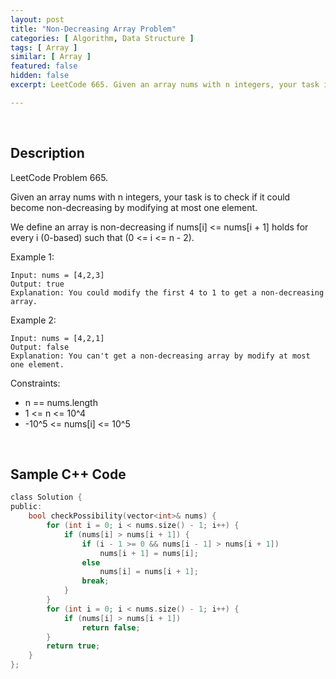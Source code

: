 ```yaml
---
layout: post
title: "Non-Decreasing Array Problem"
categories: [ Algorithm, Data Structure ]
tags: [ Array ]
similar: [ Array ]
featured: false
hidden: false
excerpt: LeetCode 665. Given an array nums with n integers, your task is to check if it could become non-decreasing by modifying at most one element.

---
```


<br />

## Description

LeetCode Problem 665.

Given an array nums with n integers, your task is to check if it could become non-decreasing by modifying at most one element.

We define an array is non-decreasing if nums[i] <= nums[i + 1] holds for every i (0-based) such that (0 <= i <= n - 2).

Example 1:
```
Input: nums = [4,2,3]
Output: true
Explanation: You could modify the first 4 to 1 to get a non-decreasing array.
```

Example 2:
```
Input: nums = [4,2,1]
Output: false
Explanation: You can't get a non-decreasing array by modify at most one element.
```

Constraints:
* n == nums.length
* 1 <= n <= 10^4
* -10^5 <= nums[i] <= 10^5

<br />

## Sample C++ Code


```c
class Solution {
public:
    bool checkPossibility(vector<int>& nums) {
        for (int i = 0; i < nums.size() - 1; i++) {
            if (nums[i] > nums[i + 1]) {
                if (i - 1 >= 0 && nums[i - 1] > nums[i + 1]) 
                    nums[i + 1] = nums[i];
                else 
                    nums[i] = nums[i + 1];
                break;
            }
        }
        for (int i = 0; i < nums.size() - 1; i++) {
            if (nums[i] > nums[i + 1])
                return false;
        }
        return true; 
    }
};
```


